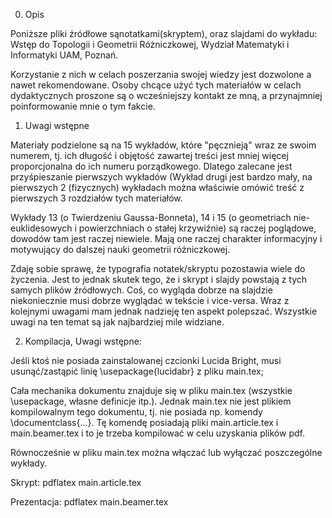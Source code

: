 0. Opis

Poniższe pliki źródłowe sąnotatkami(skryptem), oraz slajdami do wykładu: Wstęp do Topologii i Geometrii Różniczkowej, Wydział Matematyki i Informatyki 
UAM, Poznań.

Korzystanie z nich w celach poszerzania swojej wiedzy jest dozwolone a nawet rekomendowane. Osoby chcące użyć tych materiałów w celach dydaktycznych 
proszone są o wcześniejszy kontakt ze mną, a przynajmniej poinformowanie mnie o tym fakcie.


1. Uwagi wstępne

Materiały podzielone są na 15 wykładów, które "pęcznieją" wraz ze swoim numerem, tj. ich długość i objętość zawartej treści jest mniej więcej 
proporcjonalna do ich numeru porządkowego. Dlatego zalecane jest przyśpieszanie pierwszych wykładów (Wykład drugi jest bardzo mały, na pierwszych 2
(fizycznych) wykładach można właściwie omówić treść z pierwszych 3 rozdziałów tych materiałów.

Wykłady 13 (o Twierdzeniu Gaussa-Bonneta), 14 i 15 (o geometriach nie-euklidesowych i powierzchniach o stałej krzywiźnie) są raczej poglądowe, dowodów 
tam jest raczej niewiele. Mają one raczej charakter informacyjny i motywujący do dalszej nauki geometrii różniczkowej.

Zdaję sobie sprawę, że typografia notatek/skryptu pozostawia wiele do życzenia. Jest to jednak skutek tego, że i skrypt i slajdy powstają z tych samych 
plików źródłowych. Coś, co wygląda dobrze na slajdzie niekoniecznie musi dobrze wyglądać w tekście i vice-versa. Wraz z kolejnymi uwagami mam jednak 
nadzieję ten aspekt polepszać. Wszystkie uwagi na ten temat są jak najbardziej mile widziane.


2. Kompilacja, Uwagi wstępne:

Jeśli ktoś nie posiada zainstalowanej czcionki Lucida Bright, musi usunąć/zastąpić linię
\usepackage{lucidabr} 
z pliku main.tex;


Cała mechanika dokumentu znajduje się w pliku main.tex (wszystkie \usepackage, własne definicje itp.). Jednak main.tex nie jest plikiem kompilowalnym tego 
dokumentu, tj. nie posiada np. komendy \documentclass{...}. Tę komendę posiadają pliki main.article.tex i main.beamer.tex i to je trzeba kompilować w celu 
uzyskania plików pdf.

Równocześnie w pliku main.tex można włączać lub wyłączać poszczególne wykłady.

Skrypt:
pdflatex main.article.tex

Prezentacja:
pdflatex main.beamer.tex
